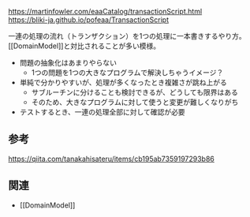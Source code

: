 <https://martinfowler.com/eaaCatalog/transactionScript.html>  
<https://bliki-ja.github.io/pofeaa/TransactionScript>

一連の処理の流れ（トランザクション）を1つの処理に一本書きするやり方。  
[[DomainModel]]と対比されることが多い模様。

* 問題の抽象化はあまりやらない
	- 1つの問題を1つの大きなプログラムで解決しちゃうイメージ？
* 単純で分かりやすいが、処理が多くなったとき複雑さが跳ね上がる
	- サブルーチンに分けることも検討できるが、どうしても限界はある
	- そのため、大きなプログラムに対して使うと変更が難しくなりがち
* テストするとき、一連の処理全部に対して確認が必要

## 参考
<https://qiita.com/tanakahisateru/items/cb195ab7359197293b86>

## 関連
* [[DomainModel]]
